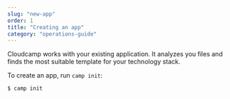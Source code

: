 ```yaml
---
slug: "new-app"
order: 1
title: "Creating an app"
category: "operations-guide"
---
```


Cloudcamp works with your existing application. It analyzes you files and finds
the most suitable template for your technology stack.

To create an app, run `camp init`:

```bash
$ camp init
```
